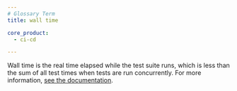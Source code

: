 ```yaml
---
# Glossary Term
title: wall time

core_product:
  - ci-cd

---
```

Wall time is the real time elapsed while the test suite runs, which is less than the sum of all test times when tests are run concurrently. For more information, <a href="/tests/search/#test-suite-performance">see the documentation</a>.